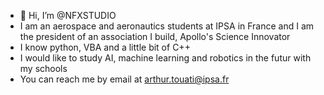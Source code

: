 - 👋 Hi, I’m @NFXSTUDIO
- I am an aerospace and aeronautics students at IPSA in France and I am the president of an association I build, Apollo's Science Innovator
- I know python, VBA and a little bit of C++ 
- I would like to study AI, machine learning and robotics in the futur with my schools
- You can reach me by email at arthur.touati@ipsa.fr

<!---
NFXSTUDIO/NFXSTUDIO is a ✨ special ✨ repository because its `README.md` (this file) appears on your GitHub profile.
You can click the Preview link to take a look at your changes.
--->
